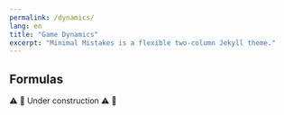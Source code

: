 ```yaml
---
permalink: /dynamics/
lang: en
title: "Game Dynamics"
excerpt: "Minimal Mistakes is a flexible two-column Jekyll theme."
---
```


## Formulas
:warning: :construction: Under construction :warning: :construction:
